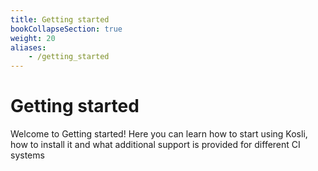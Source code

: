 ```yaml
---
title: Getting started
bookCollapseSection: true
weight: 20
aliases:
    - /getting_started
---
```

# Getting started

Welcome to Getting started! Here you can learn how to start using Kosli, how to install it and what additional support is provided for different CI systems